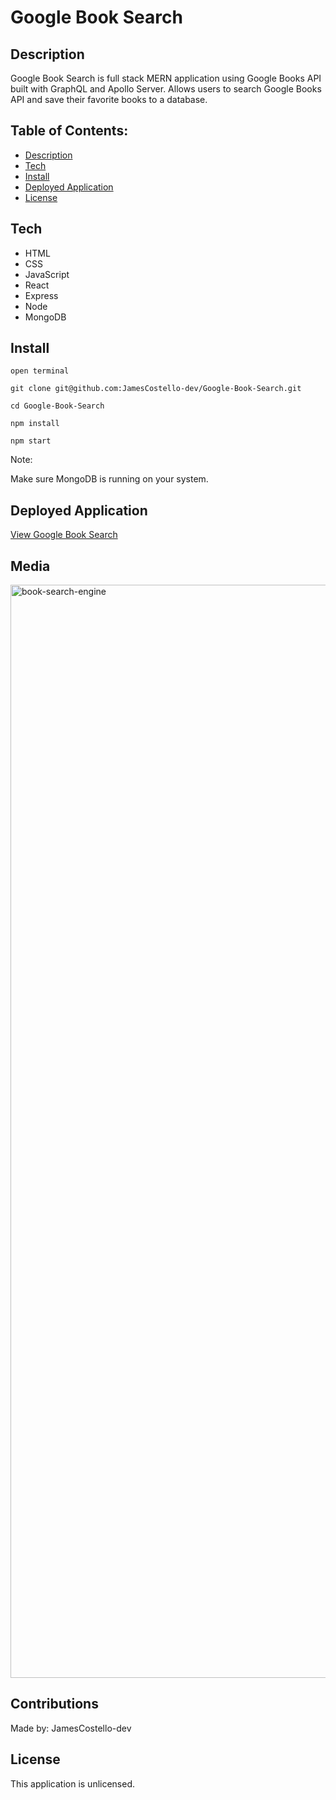 # Google Book Search

## Description

Google Book Search is full stack MERN application using Google Books API built with GraphQL and Apollo Server.  Allows users to search Google Books API and save their favorite books to a database.  

## Table of Contents:

- [Description](#description)
- [Tech](#tech)
- [Install](#install)
- [Deployed Application](#deployed-application)
- [License](#license)

## Tech

* HTML
* CSS 
* JavaScript
* React
* Express
* Node
* MongoDB

## Install

`open terminal`

`git clone git@github.com:JamesCostello-dev/Google-Book-Search.git`

`cd Google-Book-Search`

`npm install`

`npm start`

Note:

Make sure MongoDB is running on your system.

## Deployed Application

[View Google Book Search](https://blooming-refuge-93954.herokuapp.com/)

## Media

<img width="1749" alt="book-search-engine" src="https://user-images.githubusercontent.com/28774706/110279479-68806900-7f96-11eb-99c1-68489076e591.png">

## Contributions

Made by: JamesCostello-dev

## License

This application is unlicensed.
